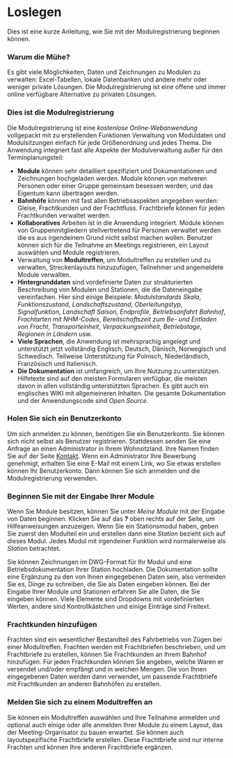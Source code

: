 ﻿# Loslegen
Dies ist eine kurze Anleitung, wie Sie mit der Modulregistrierung beginnen können.

### Warum die Mühe?
Es gibt viele Möglichkeiten, Daten und Zeichnungen zu Modulen zu verwalten:
Excel-Tabellen, lokale Datenbanken und andere mehr oder weniger private Lösungen.
Die Modulregistrierung ist eine offene und immer online verfügbare Alternative zu privaten Lösungen.

### Dies ist die Modulregistrierung
Die Modulregistrierung ist eine *kostenlose Online-Webanwendung* vollgepackt mit zu erstellenden Funktionen
Verwaltung von Moduldaten und Modulsitzungen einfach für jede Größenordnung und jedes Thema.
Die Anwendung integriert fast alle Aspekte der Modulverwaltung außer
für den Terminplanungsteil:
- **Module** können sehr detailliert spezifiziert und Dokumentationen und Zeichnungen hochgeladen werden.
Module können von mehreren Personen oder einer Gruppe gemeinsam besessen werden, und das Eigentum kann übertragen werden.
- **Bahnhöfe** können mit fast allen Betriebsaspekten angegeben werden: Gleise, Frachtkunden und der Frachtfluss.
Frachtbriefe können für jeden Frachtkunden verwaltet werden.
- **Kollaboratives** Arbeiten ist in die Anwendung integriert. Module können von Gruppenmitgliedern stellvertretend für Personen verwaltet werden
die es aus irgendeinem Grund nicht selbst machen wollen.
Benutzer können sich für die Teilnahme an Meetings registrieren, ein Layout auswählen und Module registrieren.
- Verwaltung von **Modultreffen**, um Modultreffen zu erstellen und zu verwalten, Streckenlayouts hinzuzufügen,
Teilnehmer und angemeldete Module verwalten.
- **Hintergrunddaten** sind vordefinierte Daten zur strukturierten Beschreibung von Modulen und Stationen, die die Dateneingabe vereinfachen.
Hier sind einige Beispiele:
*Modulstandards*
*Skala*,
*Funktionszustand*,
*Landschaftszustand*,
*Oberleitungstyp*,
*Signalfunktion*,
*Landschaft Saison*,
*Endprofile*,
*Betriebsanfahrt Bahnhof*,
*Frachtarten mit NHM-Codes*,
*Bereitschaftszeit zum Be- und Entladen von Fracht*,
*Transporteinheit*,
*Verpackungseinheit*,
*Betriebstage*,
*Regionen in Ländern*
usw.
- **Viele Sprachen**, die Anwendung ist mehrsprachig angelegt
und unterstützt jetzt vollständig Englisch, Deutsch, Dänisch, Norwegisch und Schwedisch.
Teilweise Unterstützung für Polnisch, Niederländisch, Französisch und Italienisch.
- **Die Dokumentation** ist umfangreich, um Ihre Nutzung zu unterstützen.
Hilfetexte sind auf den meisten Formularen verfügbar, die meisten davon in allen vollständig unterstützten Sprachen.
Es gibt auch ein englisches WIKI mit allgemeineren Inhalten.
Die gesamte Dokumentation und der Anwendungscode sind *Open Source*.

### Holen Sie sich ein Benutzerkonto
Um sich anmelden zu können, benötigen Sie ein Benutzerkonto. Sie können sich nicht selbst als Benutzer registrieren.
Stattdessen senden Sie eine Anfrage an einen Administrator in Ihrem Wohnsitzland.
Ihre Namen finden Sie auf der Seite [Kontakt](/Contact).
Wenn ein Administrator Ihre Bewerbung genehmigt, erhalten Sie eine E-Mail mit einem Link, wo Sie etwas erstellen können
Ihr Benutzerkonto. Dann können Sie sich anmelden und die Modulregistrierung verwenden.

### Beginnen Sie mit der Eingabe Ihrer Module
Wenn Sie Module besitzen, können Sie unter *Meine Module* mit der Eingabe von Daten beginnen.
Klicken Sie auf das **?** oben rechts auf der Seite, um Hilfeanweisungen anzuzeigen.
Wenn Sie ein Stationsmodul haben, geben Sie zuerst den Modulteil ein und erstellen dann eine *Station*
bezieht sich auf dieses Modul. Jedes Modul mit irgendeiner Funktion wird normalerweise als *Station* betrachtet.

Sie können Zeichnungen im DWG-Format für Ihr Modul und eine Betriebsdokumentation Ihrer Station hochladen.
Die Dokumentation sollte eine Ergänzung zu den von Ihnen eingegebenen Daten sein, also vermeiden Sie es, Dinge zu schreiben, die Sie als Daten eingeben können.
Bei der Eingabe Ihrer Module und Stationen erfahren Sie alle Daten, die Sie eingeben können.
Viele Elemente sind Dropdowns mit vordefinierten Werten, andere sind Kontrollkästchen und einige Einträge sind Freitext.

### Frachtkunden hinzufügen
Frachten sind ein wesentlicher Bestandteil des Fahrbetriebs von Zügen bei einer Modultreffen. Frachten werden mit Frachtbriefen beschrieben,
und um Frachtbriefe zu erstellen, können Sie Frachtkunden an Ihrem Bahnhof hinzufügen.
Für jeden Frachtkunden können Sie angeben, welche Waren er versendet und/oder empfängt und in welchen Mengen.
Die von Ihnen eingegebenen Daten werden dann verwendet, um passende Frachtbriefe mit Frachtkunden an anderen Bahnhöfen zu erstellen.

### Melden Sie sich zu einem Modultreffen an
Sie können ein Modultreffen auswählen und Ihre Teilnahme anmelden und optional auch einige oder alle anmelden
Ihrer Module zu einem Layout, das der Meeting-Organisator zu bauen erwartet.
Sie können auch layoutspezifische Frachtbriefe erstellen.
Diese Frachtbriefe sind nur interne Frachten und können Ihre anderen Frachtbriefe ergänzen.